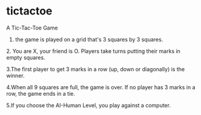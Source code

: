 # tictactoe
A Tic-Tac-Toe Game

1. the game is played on a grid that's 3 squares by 3 squares.

   
2. You are X, your friend is O. Players take turns putting their marks in empty squares.


3.The first player to get 3 marks in a row (up, down or diagonally) is the winner.


4.When all 9 squares are full, the game is over. If no player has 3 marks in a row, the game ends in a tie.


5.If you choose the AI-Human Level, you play against a computer.



